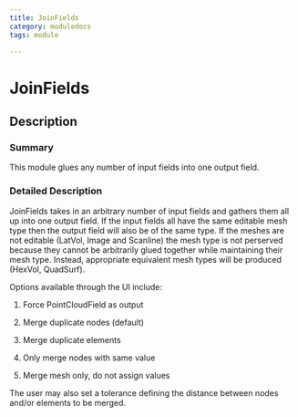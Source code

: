 ```yaml
---
title: JoinFields
category: moduledocs
tags: module

---
```


# JoinFields

## Description

### Summary

This module glues any number of input fields into one output field.

### Detailed Description

JoinFields takes in an arbitrary number of input fields and gathers them all up into one output field. If the input fields all have the same editable mesh type then the output field will also be of the same type. If the meshes are not editable (LatVol, Image and Scanline) the mesh type is not perserved because they cannot be arbitrarily glued together while maintaining their mesh type. Instead, appropriate equivalent mesh types will be produced (HexVol, QuadSurf). 

Options available through the UI include:

  1. Force PointCloudField as output

  2. Merge duplicate nodes (default)

  3. Merge duplicate elements

  4. Only merge nodes with same value

  5. Merge mesh only, do not assign values

The user may also set a tolerance defining the distance between nodes and/or elements to be merged.